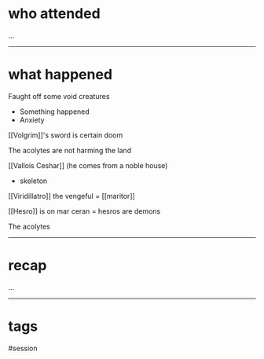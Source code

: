 # who attended

...

---
# what happened

Faught off some void creatures

- Something happened
- Anxiety

[[Volgrim]]'s sword is certain doom

The acolytes are not harming the land

[[Vallois Ceshar]] (he comes from a noble house)
- skeleton

[[Viridillatro]] the vengeful = [[maritor]]

[[Hesro]] is on mar ceran = hesros are demons

The acolytes

---
# recap

...

---
# tags

#session